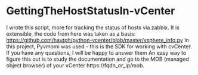 # GettingTheHostStatusIn-vCenter
I wrote this script, more for tracking the status of hosts via zabbix. It is extensible, the code from here was taken as a basis: https://github.com/hautph/python-vcenter/blob/master/vsphere_info.py
In this project, Pyvmomi was used - this is the SDK for working with cvCenter. If you have any questions, I will be happy to answer them
An easy way to figure this out is to study the documentation and go to the MOB (managed object browser) of your vCenter https://fqdn_or_ip/mob.
